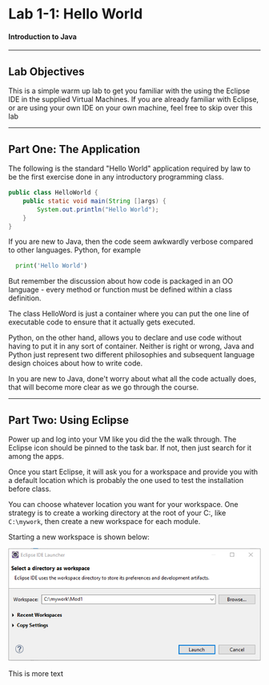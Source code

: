 # Lab 1-1: Hello World
#### Introduction to Java
---
## Lab Objectives

This is a simple warm up lab to get you familiar with the using the Eclipse IDE in the supplied Virtual Machines. If you are already familiar with Eclipse, or are using your own IDE on your own machine, feel free to skip over this lab

---

## Part One: The Application

The following is the standard "Hello World" application required by law to be the first exercise done in any introductory programming class.

```java
public class HelloWorld {
    public static void main(String []args) {
        System.out.println("Hello World");
    }
}
```

If you are new to Java, then the code seem awkwardly verbose compared to other languages. Python, for example

```python
  print('Hello World')
```

But remember the discussion about how code is packaged in an OO language - every method or function must be defined within a class definition. 

The class HelloWord is just a container where you can put the one line of executable code to ensure that it actually gets executed.

Python, on the other hand, allows you to declare and use code without having to put it in any sort of container. Neither is right or wrong, Java and Python just represent two different philosophies and subsequent language design choices about how to write code.

In you are new to Java, done't worry about what all the code actually does, that will become more clear as we go through the course.

---
## Part Two: Using Eclipse

Power up and log into your VM like you did the the walk through. The Eclipse icon should be pinned to the task bar. If not, then just search for it among the apps.

Once you start Eclipse, it will ask you for a workspace and provide you with a default location which is probably the one used to test the installation before class.

You can choose whatever location you want for your workspace. One strategy is to create a working directory at the root of your C:, like `C:\mywork`, then create a new workspace for each module.

Starting a new workspace is shown below:


![Eclipse Workspace Selection](images/Lab1-0_Workspace.png?raw=true)


This is more text
